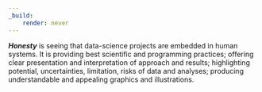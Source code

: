 ```yaml
---
_build:
    render: never
---
```

***Honesty*** is seeing that data-science projects are embedded in human systems. It is providing best scientific and programming practices; offering clear presentation and interpretation of approach and results; highlighting potential, uncertainties, limitation, risks of data and analyses; producing understandable and appealing graphics and illustrations.
